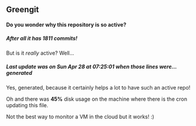 ## Greengit

#### Do you wonder why this repository is so active?

##### After all it has 1811 commits!

But is it *really* active? Well...

##### Last update was on Sun Apr 28 at 07:25:01 when those lines were... generated

Yes, generated, because it certainly helps a lot to have such an active repo!

Oh and there was **45%** disk usage on the machine
where there is the cron updating this file.

Not the best way to monitor a VM in the cloud but it works! :)
